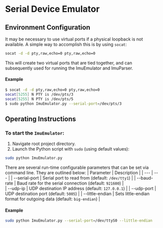 # Serial Device Emulator

## Environment Configuration
It may be necessary to use virtual ports if a physical loopback is not available. A simple way to accomplish this is by using `socat`:
```bash
socat -d -d pty,raw,echo=0 pty,raw,echo=0
```
This will create two virtual ports that are tied together, and can subsequently used for running the ImuEmulator and ImuParser. 

#### Example 
```bash
$ socat -d -d pty,raw,echo=0 pty,raw,echo=0
socat[5255] N PTY is /dev/pts/3
socat[5255] N PTY is /dev/pts/5
$ sudo python ImuEmulator.py --serial-port=/dev/pts/3
```

## Operating Instructions
### To start the `ImuEmulator`: 
1. Navigate root project directory.
2. Launch the Python script with `sudo` (using default values):
```bash
sudo python ImuEmulator.py
```
There are several run-time configurable parameters that can be set via command line. They are outlined below:
| Parameter | Description |
| --- | --- |
| --serial-port | Serial port to read from (default: `/dev/tty1`) |
| --baud-rate | Baud rate for the serial connection (default: `921600`) |             
| --udp-ip | UDP destination IP address (default: `127.0.0.1`) |
| --udp-port | UDP destination port (default: `5005`) |
| --little-endian | Sets little-endian format for outgoing data (default: `big-endian`) |

#### Example
```bash
sudo python ImuEmulator.py --serial-port=/dev/ttyS0 --little-endian
```